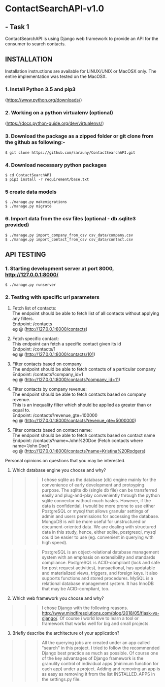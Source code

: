 # ContactSearchAPI-v1.0
## - Task 1

ContactSearchAPI is using Django web framework to provide an API for the consumer to search contacts.

## INSTALLATION

Installation instructions are available for LINUX/UNIX or MacOSX only. The entire implementation was tested on the MacOSX. 

### 1. Install Python 3.5 and pip3
(https://www.python.org/downloads/) 

### 2. Working on a python virtualenv (optional)
(https://docs.python-guide.org/dev/virtualenvs/)

###	3. Download the package as a zipped folder or git clone from the github as following:-
```
$ git clone https://github.com/sarauny/ContactSearchAPI.git
```

###	4. Download necessary python packages
```
$ cd ContactSearchAPI
$ pip3 install -r requirement/base.txt
```


### 5 create data models
```
$ ./manage.py makemigrations
$ ./manage.py migrate
```

### 6. Import data from the csv files (optional - db.sqlite3 provided)
```
$ ./manage.py import_company_from_csv csv_data/company.csv
$ ./manage.py import_contact_from_csv csv_data/contact.csv
```

## API TESTING

### 1. Starting development server at port 8000, http://127.0.0.1:8000/
```
$ ./manage.py runserver
```

### 2. Testing with specific url parameters

1. Fetch list of contacts:  
The endpoint should be able to fetch list of all contacts without applying any filters.  
Endpoint: /contacts  
eg @ (http://127.0.0.1:8000/contacts)

2) Fetch specific contact:  
This endpoint can fetch a specific contact given its id  
Endpoint: /contacts/1  
eg @ (http://127.0.0.1:8000/contacts/101)  

3) Filter contacts based on company  
The endpoint should be able to fetch contacts of a particular company  
Endpoint: /contacts?company_id=1  
eg @ (http://127.0.0.1:8000/contacts?company_id=11)

4) Filter contacts by company revenue:  
The endpoint should be able to fetch contacts based on company revenue.  
This is an inequality filter which should be applied as greater than or equal to.  
Endpoint: /contacts?revenue_gte=100000   
eg @ (http://127.0.0.1:8000/contacts?revenue_gte=5000000)

5) Filter contacts based on contact name:  
The endpoint should be able to fetch contacts based on contact name  
Endpoint: /contacts?name=John%20Doe (Fetch contacts where name='John Doe')  
eg @ (http://127.0.0.1:8000/contacts?name=Kristina%20Rodgers)


Personal opinions on questions that you may be interested.  
1. Which database engine you choose and why?
>>> I chose sqlite as the database (db) engine mainly for the convenience of early development and protoyping purpose. The sqlite db (single db file) can be transferred easily and plug-and-play conveniently through the python sqlite connector without much hasles. However, if the data is confidential, i would be more prone to use either PostgreSQL or mysql that allows granular settings of admin and users permissions for accessing the database. MongoDB is will be more useful for unstructured or document-oriented data. We are dealing with structured data in this study, hence, either sqlite, postgresql, mysql could be easier to use (eg. convenient in querying with high speed).

>>>PostgreSQL is an object-relational database management system with an emphasis on extensibility and standards compliance. PostgreSQL is ACID-compliant (lock and safe for post request activities), transactional, has updatable and materialized views, triggers, and foreign keys. It also supports functions and stored procedures. MySQL is a relational database management system. It has InnoDB that may be ACID-compliant, too. 

2. Which web framework you choose and why?
>>> I chose Django with the following reasons. http://www.mindfiresolutions.com/blog/2018/05/flask-vs-django/. Of course i world love to learn a tool or framework that works well for big and small projects.

3. Briefly describe the architecture of your application?
>>> All the querying jobs are created under an app called "search" in this project. I tried to follow the recommended Django best practice as much as possible. Of course one of the key advantages of Django framework is the granulity control of individual apps (minimum function for each app) under a project. Adding and removing an app is as easy as removing it from the list INSTALLED_APPS in the settings.py file. 